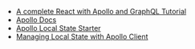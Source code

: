- [A complete React with Apollo and GraphQL Tutorial](https://www.robinwieruch.de/react-graphql-apollo-tutorial/
)
- [Apollo Docs](https://www.apollographql.com/docs/react/)
- [Apollo Local State Starter](https://github.com/andrico1234/apollo-local-state-starter/blob/master/src/apollo/resolvers/updatePageName.js)
- [Managing Local State with Apollo Client](https://itnext.io/managing-local-state-with-apollo-client-3be522258645)
